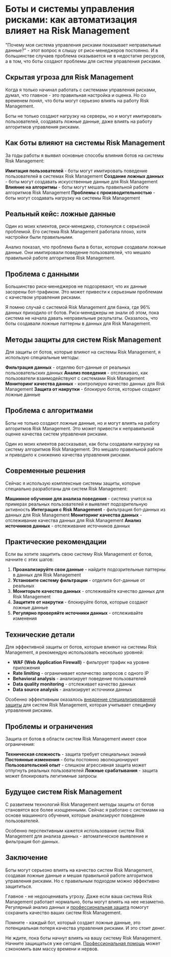 # Боты и системы управления рисками: как автоматизация влияет на Risk Management

"Почему моя система управления рисками показывает неправильные данные?" - этот вопрос я слышу от риск-менеджеров постоянно. И в большинстве случаев проблема оказывается не в недостатке ресурсов, а в том, что боты создают проблемы для систем управления рисками.

## Скрытая угроза для Risk Management

Когда я только начинал работать с системами управления рисками, думал, что главное - это правильная настройка и оценка. Но со временем понял, что боты могут серьезно влиять на работу Risk Management.

Боты не только создают нагрузку на серверы, но и могут имитировать пользователей, создавать ложные данные, даже влиять на работу алгоритмов управления рисками.

## Как боты влияют на системы Risk Management

За годы работы я выявил основные способы влияния ботов на системы Risk Management:

**Имитация пользователей** - боты могут имитировать поведение пользователей в системах Risk Management
**Создание ложных данных** - боты могут создавать искусственные данные для Risk Management
**Влияние на алгоритмы** - боты могут мешать правильной работе алгоритмов Risk Management
**Проблемы с производительностью** - боты могут создавать нагрузку на системы Risk Management

## Реальный кейс: ложные данные

Один из моих клиентов, риск-менеджер, столкнулся с серьезной проблемой. Его система Risk Management работала плохо, хотя настройки были правильными.

Анализ показал, что проблема была в ботах, которые создавали ложные данные. Они имитировали поведение пользователей, что мешало правильной работе алгоритмов Risk Management.

## Проблема с данными

Большинство риск-менеджеров не подозревают, что их данные засорены бот-трафиком. Это может привести к серьезным проблемам с качеством управления рисками.

Я помню случай с системой Risk Management для банка, где 96% данных приходило от ботов. Риск-менеджеры не знали об этом, пока система не начала давать неправильные результаты. Оказалось, что боты создавали ложные паттерны в данных для Risk Management.

## Методы защиты для систем Risk Management

Для защиты от ботов, которые влияют на системы Risk Management, я использую специальные методы:

**Фильтрация данных** - отделяю бот-данные от реальных пользовательских данных
**Анализ поведения** - отслеживаю, как пользователи взаимодействуют с системами Risk Management
**Мониторинг качества данных** - контролирую качество данных для Risk Management
**Защита от накрутки** - блокирую ботов, которые создают ложные данные

## Проблема с алгоритмами

Боты не только создают ложные данные, но и могут влиять на работу алгоритмов Risk Management. Это может привести к неправильной оценке качества систем управления рисками.

Один из моих клиентов рассказывал, как боты создавали нагрузку на систему алгоритмов Risk Management. Это мешало правильной работе и приводило к снижению качества управления рисками.

## Современные решения

Сейчас я использую комплексные системы защиты, которые специально разработаны для систем Risk Management:

**Машинное обучение для анализа поведения** - система учится на примерах реальных пользователей и выявляет подозрительную активность
**Интеграция с Risk Management** - фильтрация бот-данных из данных для Risk Management
**Мониторинг качества данных** - отслеживание качества данных для Risk Management
**Анализ источников данных** - отслеживание источников данных

## Практические рекомендации

Если вы хотите защитить свою систему Risk Management от ботов, начните с этих шагов:

1. **Проанализируйте свои данные** - найдите подозрительные паттерны в данных для Risk Management
2. **Установите систему фильтрации** - отделите бот-данные от реальных
3. **Мониторьте качество данных** - отслеживайте качество данных для Risk Management
4. **Защитите от накрутки** - блокируйте ботов, которые создают ложные данные
5. **Регулярно проверяйте источники данных** - отслеживайте изменения

## Технические детали

Для эффективной защиты от ботов, которые влияют на системы Risk Management, я рекомендую использовать несколько уровней:

- **WAF (Web Application Firewall)** - фильтрует трафик на уровне приложения
- **Rate limiting** - ограничивает количество запросов с одного IP
- **Behavioral analysis** - анализирует поведение пользователей
- **Data quality monitoring** - отслеживает качество данных
- **Data source analysis** - анализирует источники данных

Особенно эффективным оказалось [внедрение специализированной защиты](https://progaem.com/ustanovka-antibота-usluga-po-zashhite-ot-botов-vashih-sajtов-na-различных-cms-системах.html) для систем Risk Management, которая учитывает специфику управления рисками.

## Проблемы и ограничения

Защита от ботов в области систем Risk Management имеет свои ограничения:

**Техническая сложность** - защита требует специальных знаний
**Постоянные изменения** - боты постоянно эволюционируют
**Пользовательский опыт** - слишком агрессивная защита может отпугнуть реальных пользователей
**Ложные срабатывания** - защита может блокировать легитимные запросы

## Будущее систем Risk Management

С развитием технологий Risk Management методы защиты от ботов становятся все более изощренными. Сейчас я работаю с системами на основе машинного обучения, которые анализируют поведение пользователей.

Особенно перспективным кажется использование систем Risk Management для анализа данных - автоматическое выявление и фильтрация бот-данных.

## Заключение

Боты могут серьезно влиять на качество систем Risk Management, создавая ложные данные и мешая правильной работе алгоритмов управления рисками. Но с правильным подходом можно эффективно защититься.

Главное - не недооценивать угрозу. Даже если ваша система Risk Management работает нормально, боты могут влиять на нее незаметно. Регулярный анализ данных и [профессиональная защита](https://progaem.com/ustanovka-antibота-usluga-po-zashhite-ot-botов-vashih-sajtов-na-различных-cms-системах.html) помогут сохранить качество ваших систем Risk Management.

Помните - каждый бот, который создает ложные данные, это потенциальная потеря качества управления рисками. И это стоит денег.

Не ждите, пока боты начнут влиять на вашу систему Risk Management. Начните защищаться уже сегодня. [Профессиональная помощь](https://progaem.com/ustanovka-antibота-usluga-po-zashhite-ot-botов-vashih-sajtов-na-различных-cms-системах.html) может сэкономить вам массу времени и нервов.
